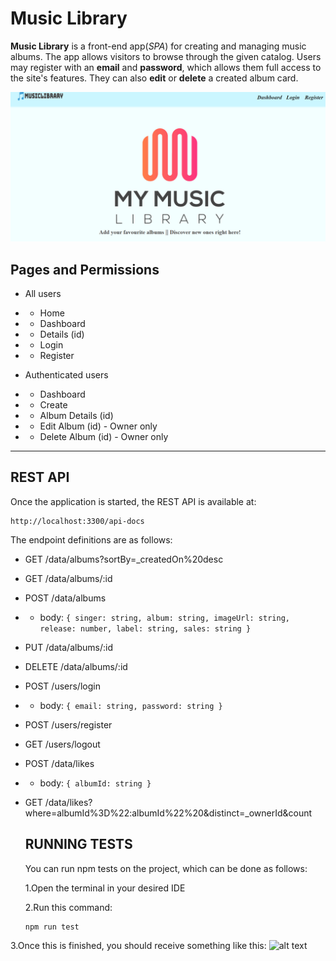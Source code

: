 # Music Library
**Music Library** is a front-end app(*SPA*) for creating and managing music albums. The app allows visitors to browse through the given catalog. Users may 
register with an **email** and **password**, which allows them full access to the site's features. They can also **edit** or **delete** a created album card.

![alt text](image-1.png)

## Pages and Permissions

- All users
- - Home
- - Dashboard
- - Details (id)
- - Login
- - Register


- Authenticated users
- - Dashboard
- - Create
- - Album Details (id)
- - Edit Album (id) - Owner only
- - Delete Album (id) - Owner only

---

## REST API

Once the application is started, the REST API is available at:
```
http://localhost:3300/api-docs
```

The endpoint definitions are as follows:
- GET /data/albums?sortBy=_createdOn%20desc
- GET /data/albums/:id
- POST /data/albums 
-  - body: ```{ singer: string, album: string, imageUrl: string, release: number, label: string, sales: string }```
- PUT /data/albums/:id
- DELETE /data/albums/:id
- POST /users/login 
- - body: ```{ email: string, password: string }```
- POST /users/register
- GET /users/logout
- POST /data/likes 
- - body: ```{ albumId: string }```
- GET /data/likes?where=albumId%3D%22:albumId%22%20&distinct=_ownerId&count

  ## RUNNING TESTS
  You can run npm tests on the project, which can be done as follows:
  
  1.Open the terminal in your desired IDE
  
  2.Run this command:
  ```sh
  npm run test

3.Once this is finished, you should receive something like this:
![alt text](image.png)
